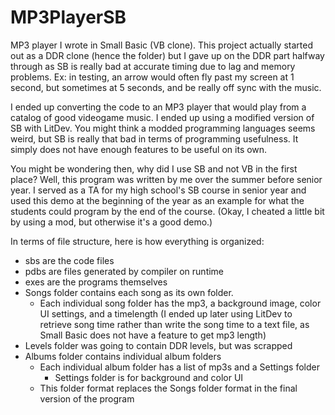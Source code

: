 # MP3PlayerSB
MP3 player I wrote in Small Basic (VB clone). This project actually started out as a DDR clone (hence the folder) but I gave up on the DDR part halfway through as SB is really bad at accurate timing due to lag and memory problems. Ex: in testing, an arrow would often fly past my screen at 1 second, but sometimes at 5 seconds, and be really off sync with the music.

I ended up converting the code to an MP3 player that would play from a catalog of good videogame music. I ended up using a modified version of SB with LitDev. You might think a modded programming languages seems weird, but SB is really that bad in terms of programming usefulness. It simply does not have enough features to be useful on its own. 

You might be wondering then, why did I use SB and not VB in the first place? Well, this program was written by me over the summer before senior year. I served as a TA for my high school's SB course in senior year and used this demo at the beginning of the year as an example for what the students could program by the end of the course. (Okay, I cheated a little bit by using a mod, but otherwise it's a good demo.)

In terms of file structure, here is how everything is organized:
- sbs are the code files
- pdbs are files generated by compiler on runtime
- exes are the programs themselves
- Songs folder contains each song as its own folder.
  - Each individual song folder has the mp3, a background image, color UI settings, and a timelength (I ended up later using LitDev to  retrieve song time rather than write the song time to a text file, as Small Basic does not have a feature to get mp3 length)
- Levels folder was going to contain DDR levels, but was scrapped
- Albums folder contains individual album folders
  - Each individual album folder has a list of mp3s and a Settings folder
    - Settings folder is for background and color UI
  - This folder format replaces the Songs folder format in the final version of the program
